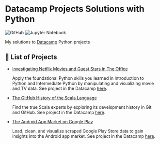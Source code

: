 # Datacamp Projects Solutions with Python

![GitHub](https://img.shields.io/github/license/santhiago-cristiano/Datacamp-Projects-Solutions-with-R) ![Jupyter Notebook](https://img.shields.io/badge/Jupyter%20Notebook-ipynb-orange)

My solutions to [Datacamp](https://learn.datacamp.com/) Python projects

## 📌 List of Projects

- [Investigating Netflix Movies and Guest Stars in The Office](https://github.com/santhiago-cristiano/Datacamp-Projects-Solutions-with-Python/tree/main/Investigating-Netflix-Movies-and-Guest-Stars-in-The-Office)

  Apply the foundational Python skills you learned in Introduction to Python and Intermediate Python by manipulating and visualizing movie and TV data. See project in the Datacamp [here](https://learn.datacamp.com/projects/entertainment-data).


- [The GitHub History of the Scala Language](https://github.com/santhiago-cristiano/Datacamp-Projects-Solutions-with-Python/tree/main/The-GitHub-History-of-the-Scala-Language)

  Find the true Scala experts by exploring its development history in Git and GitHub. See project in the Datacamp [here](https://learn.datacamp.com/projects/163).

- [The Android App Market on Google Play](https://github.com/santhiago-cristiano/Datacamp-Projects-Solutions-with-Python/tree/main/The-Android-App-Market-on-Google-Play)

  Load, clean, and visualize scraped Google Play Store data to gain insights into the Android app market. See project in the Datacamp [here](https://learn.datacamp.com/projects/android-app-market).


